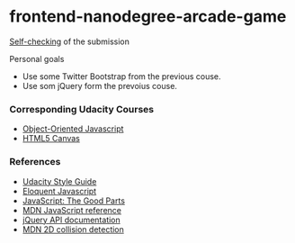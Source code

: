 frontend-nanodegree-arcade-game
===============================

[Self-checking](https://www.udacity.com/course/viewer#!/c-ud015/l-3072058665/m-3072588797) of the submission


Personal goals
* Use some Twitter Bootstrap from the previous couse.
* Use som jQuery form the prevoius couse.



### Corresponding Udacity Courses

* [Object-Oriented Javascript](https://www.udacity.com/course/ud015)
* [HTML5 Canvas](https://www.udacity.com/course/ud292)

### References

* [Udacity Style Guide](http://udacity.github.io/frontend-nanodegree-styleguide/javascript.html)
* [Eloquent Javascript](http://eloquentjavascript.net/)
* [JavaScript: The Good Parts](http://shop.oreilly.com/product/9780596517748.do)
* [MDN JavaScript reference](https://developer.mozilla.org/en-US/docs/Web/JavaScript/Reference)
* [jQuery API documentation](http://api.jquery.com/)
* [MDN 2D collision detection](https://developer.mozilla.org/en-US/docs/Games/Techniques/2D_collision_detection)
